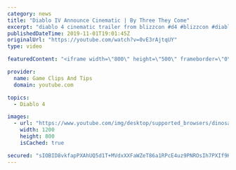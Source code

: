 ```yaml
---
category: news
title: "Diablo IV Announce Cinematic | By Three They Come"
excerpt: "diablo 4 cinematic trailer from blizzcon #d4 #blizzcon #diablo."
publishedDateTime: 2019-11-01T19:01:45Z
originalUrl: "https://youtube.com/watch?v=0vE3rAjtqUY"
type: video

featuredContent: "<iframe width=\"800\" height=\"500\" frameborder=\"0\" src=\"https://www.youtube.com/embed/0vE3rAjtqUY\" allow=\"accelerometer; autoplay; encrypted-media; gyroscope; picture-in-picture\" allowfullscreen></iframe>"

provider:
  name: Game Clips And Tips
  domain: youtube.com

topics:
  - Diablo 4

images:
  - url: "https://www.youtube.com/img/desktop/supported_browsers/dinosaur.png"
    width: 1200
    height: 800
    isCached: true

secured: "sIOBID8vkfapPXAhUQ5d1T+MVdxXXFaWZeT86a1RPcE4uz9PNROsIh7PXIf9KJD9TmYqJ1tR5P2w1r+W7xC/iSXaWCUzd/nwUCdvZk7UzRHG4YOpaEXTgw51fvKHP+OA3vNfSzGlASetZxskhl70RkBl5LRhVZZJFY++z8F19JVY1PRJ3J6D9zH4sJLABN4RhgjwiLOOIHTOc4n7IWlfcpIh356bMGvnJP5fW8nWN6VSShYlGvI6S+5zLBLfK2oUWXzU6D1lSZFIb7QAG+awBjhQCFddSDA1Xpihi0Rr859h+tfn/QiwOHYuiDQVYE+HWNjoVZ8MHb5+9SGNgtTr1HSWHC1F3IKCGApaMMMb7MmxSp4mVxFQXxjZ6kWkNKdMJUXCMdkWgNlbsvEupV8YrA==;Kfkeu6o00Lq/ms+2fqWOrw=="
---
```


